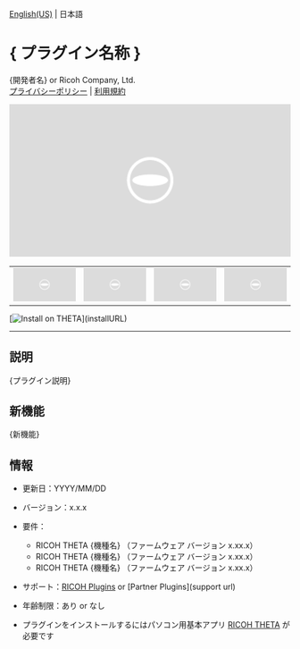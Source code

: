 [English(US)](README.md) | 日本語

# { プラグイン名称 }
{開発者名} or Ricoh Company, Ltd.  
[プライバシーポリシー](../README.ja.md#%E3%83%97%E3%83%A9%E3%82%A4%E3%83%90%E3%82%B7%E3%83%BC%E3%83%9D%E3%83%AA%E3%82%B7%E3%83%BC) | [利用規約](../README.ja.md#%E5%88%A9%E7%94%A8%E8%A6%8F%E7%B4%84)

<div align="center">
 <img src="/resources/common/img/noimg.png">

 <table>
  <tr>
   <td><img src="/resources/common/img/noimg.png"></td>
   <td><img src="/resources/common/img/noimg.png"></td>
   <td><img src="/resources/common/img/noimg.png"></td>
   <td><img src="/resources/common/img/noimg.png"></td>
  </tr>
 </table>
</div>

[![Install on THETA](https://assets.ricoh360.com/image/upload/v1/front/theta/install-button.svg?)](installURL)

***

## 説明
{プラグイン説明}

## 新機能
{新機能}

## 情報
  * 更新日：YYYY/MM/DD
  * バージョン：x.x.x
  * 要件：
    * RICOH THETA {機種名} （ファームウェア バージョン x.xx.x）
    * RICOH THETA {機種名} （ファームウェア バージョン x.xx.x）
    * RICOH THETA {機種名} （ファームウェア バージョン x.xx.x）
  * サポート：[RICOH Plugins](https://support.theta360.com/ja/) or [Partner Plugins](support url)
  * 年齢制限：あり or なし

* プラグインをインストールするにはパソコン用基本アプリ [RICOH THETA](https://theta360.com/ja/about/application/pc.html#app-detail-01) が必要です
